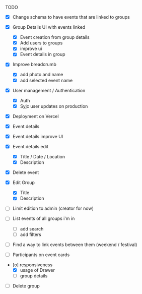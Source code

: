 TODO

- [x] Change schema to have events that are linked to groups
- [x] Group Details UI with events linked
  - [x] Event creation from group details
  - [x] Add users to groups
  - [x] improve ui
  - [x] Event details in group
- [x] Improve breadcrumb
  - [x] add photo and name
  - [x] add selected event name
- [x] User management / Authentication
  - [x] Auth
  - [x] Syjc user updates on production
- [x] Deployment on Vercel
- [x] Event details
- [x] Event details improve UI
- [x] Event details edit
  - [x] Title / Date / Location
  - [x] Description
- [x] Delete event
- [x] Edit Group

  - [x] Title
  - [x] Description

- [ ] Limit edition to admin (creator for now)
- [ ] List events of all groups i'm in
  - [ ] add search
  - [ ] add filters
- [ ] Find a way to link events between them (weekend / festival)
- [ ] Participants on event cards
- [o] responsiveness
  - [x] usage of Drawer
  - [ ] group details
- [ ] Delete group
